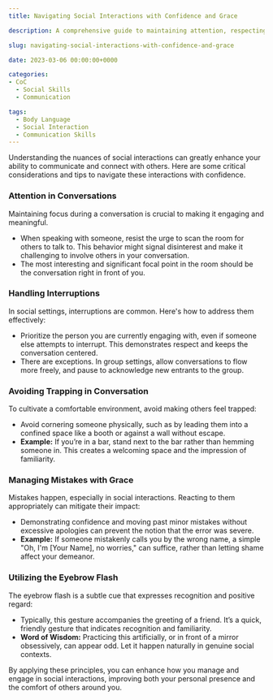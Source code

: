 ```yaml
---
title: Navigating Social Interactions with Confidence and Grace

description: A comprehensive guide to maintaining attention, respecting conversational boundaries, and using body language effectively in social settings.

slug: navigating-social-interactions-with-confidence-and-grace

date: 2023-03-06 00:00:00+0000

categories:
- CoC
  - Social Skills
  - Communication

tags:
  - Body Language
  - Social Interaction
  - Communication Skills
---
```


Understanding the nuances of social interactions can greatly enhance your ability to communicate and connect with others. Here are some critical considerations and tips to navigate these interactions with confidence.

### Attention in Conversations

Maintaining focus during a conversation is crucial to making it engaging and meaningful.

- When speaking with someone, resist the urge to scan the room for others to talk to. This behavior might signal disinterest and make it challenging to involve others in your conversation.
- The most interesting and significant focal point in the room should be the conversation right in front of you.

### Handling Interruptions

In social settings, interruptions are common. Here's how to address them effectively:

- Prioritize the person you are currently engaging with, even if someone else attempts to interrupt. This demonstrates respect and keeps the conversation centered.
- There are exceptions. In group settings, allow conversations to flow more freely, and pause to acknowledge new entrants to the group.

### Avoiding Trapping in Conversation

To cultivate a comfortable environment, avoid making others feel trapped:

- Avoid cornering someone physically, such as by leading them into a confined space like a booth or against a wall without escape.
- **Example:** If you’re in a bar, stand next to the bar rather than hemming someone in. This creates a welcoming space and the impression of familiarity.

### Managing Mistakes with Grace

Mistakes happen, especially in social interactions. Reacting to them appropriately can mitigate their impact:

- Demonstrating confidence and moving past minor mistakes without excessive apologies can prevent the notion that the error was severe.
- **Example:** If someone mistakenly calls you by the wrong name, a simple "Oh, I'm [Your Name], no worries," can suffice, rather than letting shame affect your demeanor.

### Utilizing the Eyebrow Flash

The eyebrow flash is a subtle cue that expresses recognition and positive regard:

- Typically, this gesture accompanies the greeting of a friend. It’s a quick, friendly gesture that indicates recognition and familiarity.
- **Word of Wisdom:** Practicing this artificially, or in front of a mirror obsessively, can appear odd. Let it happen naturally in genuine social contexts.

By applying these principles, you can enhance how you manage and engage in social interactions, improving both your personal presence and the comfort of others around you.
